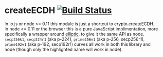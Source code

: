 createECDH [![Build Status](https://travis-ci.org/crypto-browserify/createECDH.svg)](https://travis-ci.org/crypto-browserify/createECDH)
====

In io.js or node >= 0.11 this module is just a shortcut to crypto.createECDH.  In node <= 0.11 or the browser this is a pure JavaScript implimentation, more specifically a wrapper around [elliptic](https://github.com/indutny/elliptic), to give it the same API as node. `secp256k1`, `secp224r1` (aka p-224), `prime256v1` (aka p-256, secp256r1), `prime192v1` (aka p-192, secp192r1) curves all work in both this library and node (though only the highlighted name will work in node).
